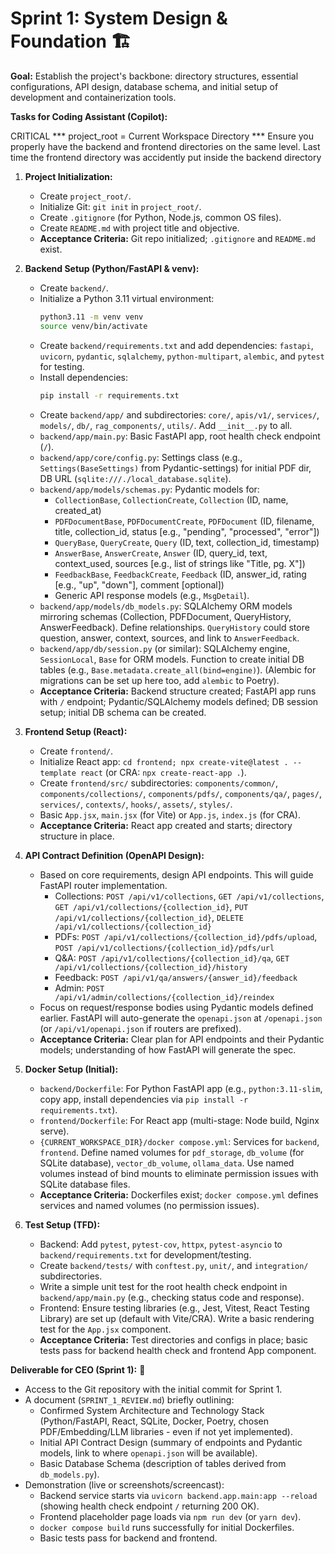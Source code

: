 # Sprint 1: System Design & Foundation 🏗️

**Goal:** Establish the project's backbone: directory structures, essential configurations, API design, database schema, and initial setup of development and containerization tools.

**Tasks for Coding Assistant (Copilot):**

 CRITICAL *** project_root = Current Workspace Directory ***
 Ensure you properly have the backend and frontend directories on the same level. Last time the frontend directory was accidently put inside the backend directory
 
1.  **Project Initialization:**
    * Create `project_root/`.
    * Initialize Git: `git init` in `project_root/`.
    * Create `.gitignore` (for Python, Node.js, common OS files).
    * Create `README.md` with project title and objective.
    * **Acceptance Criteria:** Git repo initialized; `.gitignore` and `README.md` exist.

2.  **Backend Setup (Python/FastAPI & venv):**
    * Create `backend/`.
    * Initialize a Python 3.11 virtual environment:
      ```bash
      python3.11 -m venv venv
      source venv/bin/activate
      ```
    * Create `backend/requirements.txt` and add dependencies: `fastapi`, `uvicorn`, `pydantic`, `sqlalchemy`, `python-multipart`, `alembic`, and `pytest` for testing.
    * Install dependencies:
      ```bash
      pip install -r requirements.txt
      ```
    * Create `backend/app/` and subdirectories: `core/`, `apis/v1/`, `services/`, `models/`, `db/`, `rag_components/`, `utils/`. Add `__init__.py` to all.
    * `backend/app/main.py`: Basic FastAPI app, root health check endpoint (`/`).
    * `backend/app/core/config.py`: Settings class (e.g., `Settings(BaseSettings)` from Pydantic-settings) for initial PDF dir, DB URL (`sqlite:///./local_database.sqlite`).
    * `backend/app/models/schemas.py`: Pydantic models for:
        * `CollectionBase`, `CollectionCreate`, `Collection` (ID, name, created\_at)
        * `PDFDocumentBase`, `PDFDocumentCreate`, `PDFDocument` (ID, filename, title, collection\_id, status [e.g., "pending", "processed", "error"])
        * `QueryBase`, `QueryCreate`, `Query` (ID, text, collection\_id, timestamp)
        * `AnswerBase`, `AnswerCreate`, `Answer` (ID, query\_id, text, context\_used, sources [e.g., list of strings like "Title, pg. X"])
        * `FeedbackBase`, `FeedbackCreate`, `Feedback` (ID, answer\_id, rating [e.g., "up", "down"], comment [optional])
        * Generic API response models (e.g., `MsgDetail`).
    * `backend/app/models/db_models.py`: SQLAlchemy ORM models mirroring schemas (Collection, PDFDocument, QueryHistory, AnswerFeedback). Define relationships. `QueryHistory` could store question, answer, context, sources, and link to `AnswerFeedback`.
    * `backend/app/db/session.py` (or similar): SQLAlchemy engine, `SessionLocal`, `Base` for ORM models. Function to create initial DB tables (e.g., `Base.metadata.create_all(bind=engine)`). (Alembic for migrations can be set up here too, add `alembic` to Poetry).
    * **Acceptance Criteria:** Backend structure created; FastAPI app runs with `/` endpoint; Pydantic/SQLAlchemy models defined; DB session setup; initial DB schema can be created.

3.  **Frontend Setup (React):**
    * Create `frontend/`.
    * Initialize React app: `cd frontend; npx create-vite@latest . --template react` (or CRA: `npx create-react-app .`).
    * Create `frontend/src/` subdirectories: `components/common/`, `components/collections/`, `components/pdfs/`, `components/qa/`, `pages/`, `services/`, `contexts/`, `hooks/`, `assets/`, `styles/`.
    * Basic `App.jsx`, `main.jsx` (for Vite) or `App.js`, `index.js` (for CRA).
    * **Acceptance Criteria:** React app created and starts; directory structure in place.

4.  **API Contract Definition (OpenAPI Design):**
    * Based on core requirements, design API endpoints. This will guide FastAPI router implementation.
        * Collections: `POST /api/v1/collections`, `GET /api/v1/collections`, `GET /api/v1/collections/{collection_id}`, `PUT /api/v1/collections/{collection_id}`, `DELETE /api/v1/collections/{collection_id}`
        * PDFs: `POST /api/v1/collections/{collection_id}/pdfs/upload`, `POST /api/v1/collections/{collection_id}/pdfs/url`
        * Q&A: `POST /api/v1/collections/{collection_id}/qa`, `GET /api/v1/collections/{collection_id}/history`
        * Feedback: `POST /api/v1/qa/answers/{answer_id}/feedback`
        * Admin: `POST /api/v1/admin/collections/{collection_id}/reindex`
    * Focus on request/response bodies using Pydantic models defined earlier. FastAPI will auto-generate the `openapi.json` at `/openapi.json` (or `/api/v1/openapi.json` if routers are prefixed).
    * **Acceptance Criteria:** Clear plan for API endpoints and their Pydantic models; understanding of how FastAPI will generate the spec.

5.  **Docker Setup (Initial):**
    * `backend/Dockerfile`: For Python FastAPI app (e.g., `python:3.11-slim`, copy app, install dependencies via `pip install -r requirements.txt`).
    * `frontend/Dockerfile`: For React app (multi-stage: Node build, Nginx serve).
    * `{CURRENT_WORKSPACE_DIR}/docker compose.yml`: Services for `backend`, `frontend`. Define named volumes for `pdf_storage`, `db_volume` (for SQLite database), `vector_db_volume`, `ollama_data`. Use named volumes instead of bind mounts to eliminate permission issues with SQLite database files.
    * **Acceptance Criteria:** Dockerfiles exist; `docker compose.yml` defines services and named volumes (no permission issues).

6.  **Test Setup (TFD):**
    * Backend: Add `pytest`, `pytest-cov`, `httpx`, `pytest-asyncio` to `backend/requirements.txt` for development/testing.
    * Create `backend/tests/` with `conftest.py`, `unit/`, and `integration/` subdirectories.
    * Write a simple unit test for the root health check endpoint in `backend/app/main.py` (e.g., checking status code and response).
    * Frontend: Ensure testing libraries (e.g., Jest, Vitest, React Testing Library) are set up (default with Vite/CRA). Write a basic rendering test for the `App.jsx` component.
    * **Acceptance Criteria:** Test directories and configs in place; basic tests pass for backend health check and frontend App component.

**Deliverable for CEO (Sprint 1):** 📝

* Access to the Git repository with the initial commit for Sprint 1.
* A document (`SPRINT_1_REVIEW.md`) briefly outlining:
    * Confirmed System Architecture and Technology Stack (Python/FastAPI, React, SQLite, Docker, Poetry, chosen PDF/Embedding/LLM libraries - even if not yet implemented).
    * Initial API Contract Design (summary of endpoints and Pydantic models, link to where `openapi.json` will be available).
    * Basic Database Schema (description of tables derived from `db_models.py`).
* Demonstration (live or screenshots/screencast):
    * Backend service starts via `uvicorn backend.app.main:app --reload` (showing health check endpoint `/` returning 200 OK).
    * Frontend placeholder page loads via `npm run dev` (or `yarn dev`).
    * `docker compose build` runs successfully for initial Dockerfiles.
    * Basic tests pass for backend and frontend.